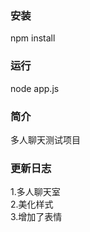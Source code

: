### 安装
npm install

### 运行

node app.js

### 简介
多人聊天测试项目

### 更新日志
1.多人聊天室<br>
2.美化样式<br>
3.增加了表情<br>